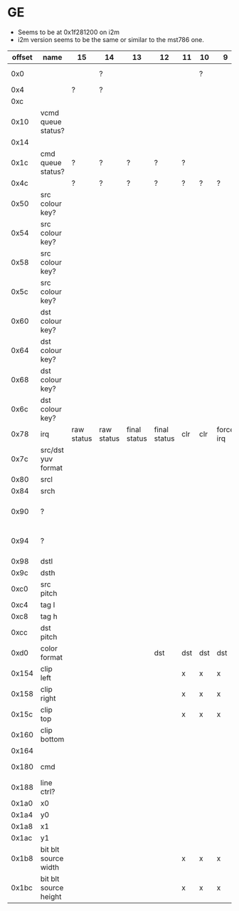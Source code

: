 # GE

- Seems to be at 0x1f281200 on i2m
- i2m version seems to be the same or similar to the mst786 one.

| offset | name                  | 15         | 14         | 13           | 12           | 11  | 10  | 9         | 8         | 7    | 6       | 5 | 4 | 3   | 2            | 1   | 0        | notes                          |
|--------|-----------------------|------------|------------|--------------|--------------|-----|-----|-----------|-----------|------|---------|---|---|-----|--------------|-----|----------|--------------------------------|
| 0x0    |                       |            | ?          |              |              |     | ?   |           |           |      |         |   |   |     | alpha blend? |     | enable   |                                |
| 0x4    |                       | ?          | ?          |              |              |     |     |           |           |      |         |   |   |     |              | ?   | ?        |                                |
| 0xc    |                       |            |            |              |              |     |     |           |           |      |         |   |   | ?   | ?            |     | ?        |                                |
| 0x10   | vcmd queue status?    |            |            |              |              |     |     |           |           |      |         |   |   |     |              |     |          |                                |
| 0x14   |                       |            |            |              |              |     |     |           |           | ?    |         | ? | ? |     | ?            | ?   |          |                                |
| 0x1c   | cmd queue status?     | ?          | ?          | ?            | ?            | ?   |     |           |           | ?    | ?       | ? | ? | ?   |              |     | GE busy? |                                |
| 0x4c   |                       | ?          | ?          | ?            | ?            | ?   | ?   | ?         | ?         | ?    | ?       | ? | ? | ?   | ?            | ?   | ?        |                                |
| 0x50   | src colour key?       |            |            |              |              |     |     |           |           |      |         |   |   |     |              |     |          |                                |
| 0x54   | src colour key?       |            |            |              |              |     |     |           |           |      |         |   |   |     |              |     |          |                                |
| 0x58   | src colour key?       |            |            |              |              |     |     |           |           |      |         |   |   |     |              |     |          |                                |
| 0x5c   | src colour key?       |            |            |              |              |     |     |           |           |      |         |   |   |     |              |     |          |                                |
| 0x60   | dst colour key?       |            |            |              |              |     |     |           |           |      |         |   |   |     |              |     |          |                                |
| 0x64   | dst colour key?       |            |            |              |              |     |     |           |           |      |         |   |   |     |              |     |          |                                |
| 0x68   | dst colour key?       |            |            |              |              |     |     |           |           |      |         |   |   |     |              |     |          |                                |
| 0x6c   | dst colour key?       |            |            |              |              |     |     |           |           |      |         |   |   |     |              |     |          |                                |
| 0x78   | irq                   | raw status | raw status | final status | final status | clr | clr | force irq | force irq | mask | mask    |   |   |     |              |     |          |                                |
| 0x7c   | src/dst yuv format    |            |            |              |              |     |     |           |           |      |         |   |   |     |              |     |          |                                |
| 0x80   | srcl                  |            |            |              |              |     |     |           |           |      |         |   |   |     |              |     |          |                                |
| 0x84   | srch                  |            |            |              |              |     |     |           |           |      |         |   |   |     |              |     |          |                                |
| 0x90   | ?                     |            |            |              |              |     |     |           |           |      |         |   |   |     |              |     |          | written when waiting for a tag |
| 0x94   | ?                     |            |            |              |              |     |     |           |           |      |         |   |   |     |              |     |          | written when waiting for a tag |
| 0x98   | dstl                  |            |            |              |              |     |     |           |           |      |         |   |   |     |              |     |          |                                |
| 0x9c   | dsth                  |            |            |              |              |     |     |           |           |      |         |   |   |     |              |     |          |                                |
| 0xc0   | src pitch             |            |            |              |              |     |     |           |           |      |         |   |   |     |              |     |          |                                |
| 0xc4   | tag l                 |            |            |              |              |     |     |           |           |      |         |   |   |     |              |     |          |                                |
| 0xc8   | tag h                 |            |            |              |              |     |     |           |           |      |         |   |   |     |              |     |          |                                |
| 0xcc   | dst pitch             |            |            |              |              |     |     |           |           |      |         |   |   |     |              |     |          |                                |
| 0xd0   | color format          |            |            |              | dst          | dst | dst | dst       | dst       |      |         |   |   | src | src          | src | src      |                                |
| 0x154  | clip left             |            |            |              |              | x   | x   | x         | x         | x    | x       | x | x | x   | x            | x   | x        |                                |
| 0x158  | clip right            |            |            |              |              | x   | x   | x         | x         | x    | x       | x | x | x   | x            | x   | x        |                                |
| 0x15c  | clip top              |            |            |              |              | x   | x   | x         | x         | x    | x       | x | x | x   | x            | x   | x        |                                |
| 0x160  | clip bottom           |            |            |              |              |     |     |           |           |      |         |   |   |     |              |     |          |                                |
| 0x164  |                       |            |            |              |              |     |     |           |           |      |         |   |   |     |              | rot | rot      | GE_SetRotate                   |
| 0x180  | cmd                   |            |            |              |              |     |     |           |           |      | bit blt |   |   |     |              |     |          |                                |
| 0x188  | line ctrl?            |            |            |              |              |     |     |           |           |      |         |   |   |     |              |     |          |                                |
| 0x1a0  | x0                    |            |            |              |              |     |     |           |           |      |         |   |   |     |              |     |          |                                |
| 0x1a4  | y0                    |            |            |              |              |     |     |           |           |      |         |   |   |     |              |     |          |                                |
| 0x1a8  | x1                    |            |            |              |              |     |     |           |           |      |         |   |   |     |              |     |          |                                |
| 0x1ac  | y1                    |            |            |              |              |     |     |           |           |      |         |   |   |     |              |     |          |                                |
| 0x1b8  | bit blt source width  |            |            |              |              | x   | x   | x         | x         | x    | x       | x | x | x   | x            | x   | x        |                                |
| 0x1bc  | bit blt source height |            |            |              |              | x   | x   | x         | x         | x    | x       | x | x | x   | x            | x   | x        |                                |
